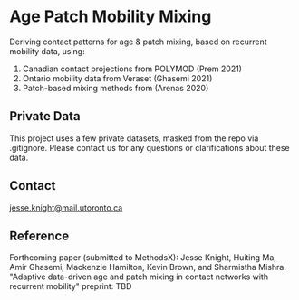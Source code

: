 # Age Patch Mobility Mixing
Deriving contact patterns for age & patch mixing, based on recurrent mobility data, using:
1. Canadian contact projections from POLYMOD (Prem 2021)
2. Ontario mobility data from Veraset (Ghasemi 2021)
3. Patch-based mixing methods from (Arenas 2020)

## Private Data
This project uses a few private datasets, masked from the repo via .gitignore.
Please contact us for any questions or clarifications about these data.

## Contact
jesse.knight@mail.utoronto.ca

## Reference
Forthcoming paper (submitted to MethodsX):
Jesse Knight, Huiting Ma, Amir Ghasemi, Mackenzie Hamilton, Kevin Brown, and Sharmistha Mishra.
"Adaptive data-driven age and patch mixing in contact networks with recurrent mobility"
preprint: TBD

